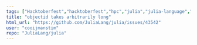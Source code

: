 ```yaml
---
tags: ["Hacktoberfest","hacktoberfest","hpc","julia","julia-language","machine-learning","numerical","performance","programming-language","science","scientific"]
title: "objectid takes arbitrarily long"
html_url: "https://github.com/JuliaLang/julia/issues/43542"
user: "cooijmanstim"
repo: "JuliaLang/julia"
---
```


